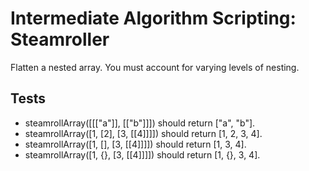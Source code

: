 # Intermediate Algorithm Scripting: Steamroller

Flatten a nested array. You must account for varying levels of nesting.

## Tests

- steamrollArray([[["a"]], [["b"]]]) should return ["a", "b"].
- steamrollArray([1, [2], [3, [[4]]]]) should return [1, 2, 3, 4].
- steamrollArray([1, [], [3, [[4]]]]) should return [1, 3, 4].
- steamrollArray([1, {}, [3, [[4]]]]) should return [1, {}, 3, 4].